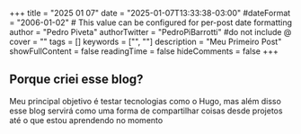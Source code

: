 +++
title = "2025 01 07"
date = "2025-01-07T13:33:38-03:00"
#dateFormat = "2006-01-02" # This value can be configured for per-post date formatting
author = "Pedro Piveta"
authorTwitter = "PedroPiBarrotti" #do not include @
cover = ""
tags = []
keywords = ["", ""]
description = "Meu Primeiro Post"
showFullContent = false
readingTime = false
hideComments = false
+++

## Porque criei esse blog?

Meu principal objetivo é testar tecnologias como o Hugo, mas além disso esse blog servirá como uma forma de compartilhar coisas desde projetos até o que estou aprendendo no momento
